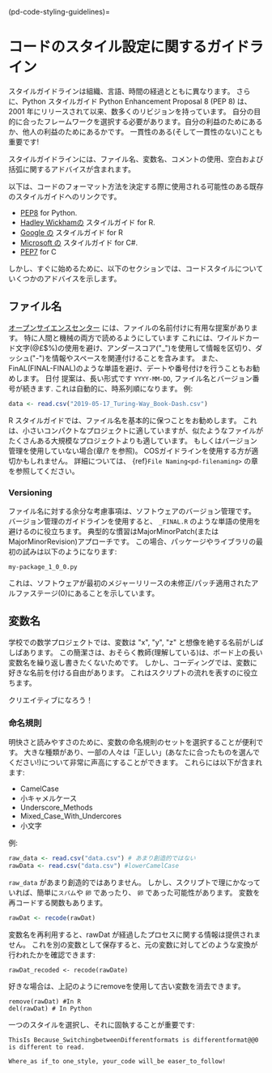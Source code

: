 (pd-code-styling-guidelines)=
# コードのスタイル設定に関するガイドライン

スタイルガイドラインは組織、言語、時間の経過とともに異なります。 さらに、Python スタイルガイド Python Enhancement Proposal 8 (PEP 8) は、2001 年にリリースされて以来、数多くのリビジョンを持っています。 自分の目的に合ったフレームワークを選択する必要があります。自分の利益のためにあるか、他人の利益のためにあるかです。 一貫性のある(そして一貫性のない)ことも重要です!

スタイルガイドラインには、ファイル名、変数名、コメントの使用、空白および括弧に関するアドバイスが含まれます。

以下は、コードのフォーマット方法を決定する際に使用される可能性のある既存のスタイルガイドへのリンクです。

* [PEP8](https://www.python.org/dev/peps/pep-0008/) for Python.
* [Hadley Wickhamの](http://adv-r.had.co.nz/Style.html) スタイルガイド for R.
* [Google の](https://google.github.io/styleguide/Rguide.xml) スタイルガイド for R
* [Microsoft の](https://docs.microsoft.com/en-us/dotnet/csharp/programming-guide/inside-a-program/coding-conventions) スタイルガイド for C#.
* [PEP7](https://www.python.org/dev/peps/pep-0007/) for C

しかし、すぐに始めるために、以下のセクションでは、コードスタイルについていくつかのアドバイスを示します。

## ファイル名

[オープンサイエンスセンター](http://help.osf.io/m/bestpractices/l/609932-file-naming) には、ファイルの名前付けに有用な提案があります。 特に人間と機械の両方で読めるようにしています これには、ワイルドカード文字(@£$%)の使用を避け、アンダースコア("\_")を使用して情報を区切り、ダッシュ("\-")を情報やスペースを関連付けることを含みます。 また、FinAL(FINAL-FINAL)のような単語を避け、デートや番号付けを行うこともお勧めします。 日付 提案は、長い形式です `YYYY-MM-DD`, ファイル名とバージョン番号が続きます. これは自動的に、時系列順になります。 例:

```r
data <- read.csv("2019-05-17_Turing-Way_Book-Dash.csv")

```
R スタイルガイドでは、ファイル名を基本的に保つことをお勧めします。 これは、小さいコンパクトなプロジェクトに適していますが、似たようなファイルがたくさんある大規模なプロジェクトよりも適しています。 もしくはバージョン管理を使用していない場合(章/? を参照)。 COSガイドラインを使用する方が適切かもしれません。 詳細については、 {ref}`File Naming<pd-filenaming>` の章を参照してください。

### Versioning

ファイル名に対する余分な考慮事項は、ソフトウェアのバージョン管理です。 バージョン管理のガイドラインを使用すると、 `_FINAL.R` のような単語の使用を避けるのに役立ちます。 典型的な慣習はMajorMinorPatch(またはMajorMinorRevision)アプローチです。 この場合、パッケージやライブラリの最初の試みは以下のようになります:
```
my-package_1_0_0.py
```
これは、ソフトウェアが最初のメジャーリリースの未修正/パッチ適用されたアルファステージ(0)にあることを示しています。

## 変数名

学校での数学プロジェクトでは、変数は "x", "y", "z" と想像を絶する名前がしばしばあります。 この簡潔さは、おそらく教師(理解している)は、ボード上の長い変数名を繰り返し書きたくないためです。 しかし、コーディングでは、変数に好きな名前を付ける自由があります。 これはスクリプトの流れを表すのに役立ちます。

クリエイティブになろう！

### 命名規則

明快さと読みやすさのために、変数の命名規則のセットを選択することが便利です。 大きな種類があり、一部の人々は「正しい」(あなたに合ったものを選んでください!)について非常に声高にすることができます。 これらには以下が含まれます:

- CamelCase
- 小キャメルケース
- Underscore_Methods
- Mixed_Case_With_Undercores
- 小文字

例:

```r
raw_data <- read.csv("data.csv") # あまり創造的ではない
rawData <- read.csv("data.csv") #lowerCamelCase
```

`raw_data` があまり創造的ではありません。 しかし、スクリプトで理にかなっていれば、簡単に`スパム`や `卵` であったり、 `卵` であった可能性があります。 変数を再コードする関数もあります。

```r
rawDat <- recode(rawDat)
```

変数名を再利用すると、rawDat が経過したプロセスに関する情報は提供されません。 これを別の変数として保存すると、元の変数に対してどのような変換が行われたかを確認できます:

```
rawDat_recoded <- recode(rawDate)
```

好きな場合は、上記のようにremoveを使用して古い変数を消去できます。

```
remove(rawDat) #In R
del(rawDat) # In Python
```

一つのスタイルを選択し、それに固執することが重要です:

```
ThisIs Because_SwitchingbetweenDifferentformats is differentformat@@0 is different to read.
```

```
Where_as if_to one_style, your_code will_be easer_to_follow!
```
